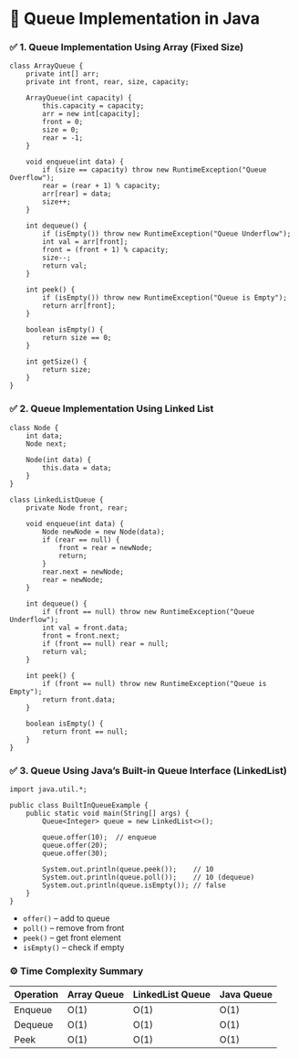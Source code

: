 # 📘 Queue Implementation in Java 

### ✅ 1. Queue Implementation Using Array (Fixed Size)
```
class ArrayQueue {
    private int[] arr;
    private int front, rear, size, capacity;

    ArrayQueue(int capacity) {
        this.capacity = capacity;
        arr = new int[capacity];
        front = 0;
        size = 0;
        rear = -1;
    }

    void enqueue(int data) {
        if (size == capacity) throw new RuntimeException("Queue Overflow");
        rear = (rear + 1) % capacity;
        arr[rear] = data;
        size++;
    }

    int dequeue() {
        if (isEmpty()) throw new RuntimeException("Queue Underflow");
        int val = arr[front];
        front = (front + 1) % capacity;
        size--;
        return val;
    }

    int peek() {
        if (isEmpty()) throw new RuntimeException("Queue is Empty");
        return arr[front];
    }

    boolean isEmpty() {
        return size == 0;
    }

    int getSize() {
        return size;
    }
}
```

### ✅ 2. Queue Implementation Using Linked List
```
class Node {
    int data;
    Node next;

    Node(int data) {
        this.data = data;
    }
}

class LinkedListQueue {
    private Node front, rear;

    void enqueue(int data) {
        Node newNode = new Node(data);
        if (rear == null) {
            front = rear = newNode;
            return;
        }
        rear.next = newNode;
        rear = newNode;
    }

    int dequeue() {
        if (front == null) throw new RuntimeException("Queue Underflow");
        int val = front.data;
        front = front.next;
        if (front == null) rear = null;
        return val;
    }

    int peek() {
        if (front == null) throw new RuntimeException("Queue is Empty");
        return front.data;
    }

    boolean isEmpty() {
        return front == null;
    }
}
```

### ✅ 3. Queue Using Java’s Built-in Queue Interface (LinkedList)
```
import java.util.*;

public class BuiltInQueueExample {
    public static void main(String[] args) {
        Queue<Integer> queue = new LinkedList<>();

        queue.offer(10);  // enqueue
        queue.offer(20);
        queue.offer(30);

        System.out.println(queue.peek());    // 10
        System.out.println(queue.poll());    // 10 (dequeue)
        System.out.println(queue.isEmpty()); // false
    }
}
```

- ```offer()``` – add to queue
- ```poll()``` – remove from front
- ```peek()``` – get front element
- ```isEmpty()``` – check if empty

### ⚙️ Time Complexity Summary
| Operation | Array Queue | LinkedList Queue | Java Queue |
|-----------|-------------|------------------|------------|
| Enqueue   | O(1)        | O(1)             | O(1)       |
| Dequeue   | O(1)        | O(1)             | O(1)       |
| Peek      | O(1)        | O(1)             | O(1)       |
